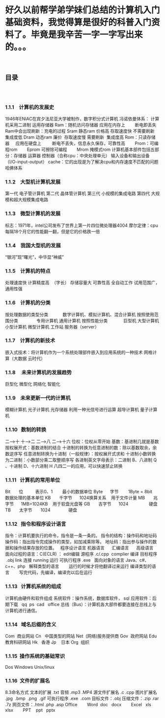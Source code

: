 # 好久以前帮学弟学妹们总结的计算机入门基础资料，我觉得算是很好的科普入门资料了。毕竟是我辛苦一字一字写出来的。。。
&nbsp;
## 目录
## 
&nbsp;
### 1.1.1&nbsp;&nbsp;&nbsp; 计算机的发展史
1946年ENIAC在宾夕法尼亚大学被制作，数字积分式计算机
冯诺依曼体系：
计算机采用二进制
运用存储器
Ram：随机访问存储器 应用在内存上
&nbsp;&nbsp;&nbsp;&nbsp;&nbsp;&nbsp; 断电即丢失
Ram中会出现刷新：充电的过程
Sram 静态ram 价格高 存取速度快 不需要刷新 集成度低
Dram 动态ram 廉价&nbsp; 存取速度慢 需要刷新&nbsp; 集成度高
Rom：只读存储器&nbsp;&nbsp;&nbsp;&nbsp; 应用在硬盘上&nbsp;
&nbsp;&nbsp;&nbsp;&nbsp;&nbsp;&nbsp; 断电不丢失，信息永久保存，可靠性高
&nbsp;&nbsp;&nbsp;&nbsp;&nbsp;&nbsp; Prom：可编程rom
&nbsp;&nbsp;&nbsp;&nbsp;&nbsp;&nbsp; Eprom 可擦除可编程
&nbsp;&nbsp;&nbsp;&nbsp;&nbsp;&nbsp; Mrom 掩模式rom
计算机基本部件包括五部分：存储器 运算器 控制器（合称cpu：中央处理单元） 输入设备和输出设备（I/O-input-output）
cache：它的出现是为了解决cpu和内存速度不匹配的问题
哈佛体系
&nbsp;

### 1.1.2&nbsp;&nbsp;&nbsp; 大型机计算机发展
第一代 电子管计算机
第二代 晶体管计算机
第三代 小规模的集成电路
第四代 大规模和超大规模集成电路
&nbsp;
### 1.1.3&nbsp;&nbsp;&nbsp; 微型计算机的发展
标志：1971年，intel公司发布了世界上第一片四位微处理器4004
摩尔定律：cpu每隔18个月它的性能翻一翻，但是它的价格跌一倍
&nbsp;
### 1.1.4&nbsp;&nbsp;&nbsp; 我国大型机的发展
“银河”现“曙光”，中华显“神威”
&nbsp;
### 1.1.5&nbsp;&nbsp;&nbsp; 计算机的特点
处理速度快
计算精度高&nbsp; （字长）
存储容量大
可靠性高
全自动工作
试用范围广，通用性强
&nbsp;
### 1.1.6&nbsp;&nbsp;&nbsp; 计算机的分类
按处理数据的类型分类
&nbsp; &nbsp; &nbsp; &nbsp; &nbsp; &nbsp;数字计算机、模拟计算机、混合计算机
按照使用范围分类
　　　　专用计算机 通用计算机
按照性能分类
&nbsp;&nbsp;&nbsp;　　 &nbsp;巨型机 大型计算机 小型计算机 微型计算机 工作站 服务器（server）
&nbsp;
### 1.1.7&nbsp;&nbsp;&nbsp; 计算机的新技术
嵌入式技术：将计算机作为一个系统处理部件嵌入到应用系统的一种技术
网格计算（大数据 云时代）
&nbsp;
### 1.1.8&nbsp;&nbsp;&nbsp; &nbsp;未来计算机的发展趋势
巨型化 微型化 网络化 智能化
&nbsp;
### 1.1.9&nbsp;&nbsp;&nbsp; 未来更新一代的计算机
模糊计算机
光子计算机 光存储器 利用一种光信号进行运算
超导计算机
量子计算机
&nbsp;
### 1.1.10&nbsp; &nbsp;数制的转换
二——>十
十——>二
二——>八
二——>十六
位权：位权从零开始
基数：基进制几就是基数
按权展开式：基数进制的结合
十进制的转换为任意进制的数：除以基数取余，余数逆序写
任意进制转换为十进制（一般规律）：按权展开式求和
十进制小数转换为二进制：小数部分乘二取整顺序写
各进制英文字母表示：二进制 B、八进制 Q 、十进制 D、十六进制 H
八四二一的应用，可以快速禁止转换
&nbsp;
### 1.1.11&nbsp; &nbsp;计算机的常用单位
Bit&nbsp;&nbsp;&nbsp;&nbsp;&nbsp;&nbsp; 位&nbsp;&nbsp;&nbsp;&nbsp;&nbsp;&nbsp;&nbsp;&nbsp;&nbsp; 表示0、1&nbsp;&nbsp;&nbsp;&nbsp;&nbsp;&nbsp;&nbsp; 最小的数据单位
Byte&nbsp;&nbsp;&nbsp;&nbsp;&nbsp; 字节&nbsp;&nbsp;&nbsp;&nbsp;&nbsp;&nbsp;&nbsp; 1Byte = 8bit&nbsp;&nbsp;&nbsp;&nbsp;&nbsp; 数据处理的基本单位
KB&nbsp;&nbsp;&nbsp;&nbsp;&nbsp;&nbsp; 千字节&nbsp;&nbsp;&nbsp;&nbsp;&nbsp; 1024换算关系&nbsp;&nbsp;&nbsp; 用于文件计量
MB&nbsp;&nbsp;&nbsp;&nbsp;&nbsp;&nbsp; 兆字节&nbsp;&nbsp;&nbsp; &nbsp;&nbsp;1MB=1024KB&nbsp;&nbsp;&nbsp; 用于软盘光盘等
GB&nbsp;&nbsp;&nbsp;&nbsp;&nbsp;&nbsp; 吉字节&nbsp;&nbsp;&nbsp;&nbsp;&nbsp; 1024&nbsp;&nbsp;&nbsp;&nbsp;&nbsp;&nbsp;&nbsp;&nbsp;&nbsp;&nbsp;&nbsp;&nbsp;&nbsp;&nbsp;&nbsp;&nbsp; 硬盘
TB&nbsp;&nbsp;&nbsp;&nbsp;&nbsp;&nbsp; 太字节&nbsp;&nbsp;&nbsp;&nbsp;&nbsp;&nbsp; 1024&nbsp;&nbsp;&nbsp;&nbsp;&nbsp;&nbsp;&nbsp;&nbsp;&nbsp;&nbsp;&nbsp;&nbsp;&nbsp;&nbsp; 硬盘
&nbsp;
### 1.1.12&nbsp; &nbsp;指令和程序设计语言
指令：计算机要执行的命令，指令是一条一条的。
指令的结构：操作码和地址码
操作码：指出指令完成操作的类型，如加减乘除等。
地址码：指出参与操作的数据和操作结果存放的位置。
&nbsp;
程序设计语言
机器语言 &nbsp; &nbsp; &nbsp;汇编语言 &nbsp; &nbsp; &nbsp;高级语言
&nbsp;
面向过程的语言：C(ECLR)&nbsp;：
edit编辑 源程序 .c/.cpp&nbsp;
complier 编译 目标程序 &nbsp;.obj
link 连接
running 运行 可执行程序 .exe
&nbsp;
面向对象的语言 Java、c#、c++、php
&nbsp;
解释类型的语言
&nbsp;&nbsp;&nbsp;&nbsp;&nbsp;&nbsp; 运行的时候才将他翻译过来运行
编译类型的语言
&nbsp;&nbsp;&nbsp;&nbsp;&nbsp;&nbsp; 写完代码，先编译，编译完以后在运行
&nbsp;
&nbsp;
### 1.1.13&nbsp; &nbsp;计算机系统的组成
计算机由硬件和软件组成
系统软件：操作系统，数据库软件， sql
应用软件：后期下载&nbsp;&nbsp; qq&nbsp; ps&nbsp; cad&nbsp;&nbsp; office
总线（Bus）：计算机各大部件都要连接在总线上与计算机进行通信。
&nbsp;
### 1.1.14&nbsp; &nbsp;域名后缀的含义
Com&nbsp; 商业网站
Cn&nbsp;&nbsp; 中国类型的网站
Net&nbsp; (网络)服务提供商
Gov&nbsp; 政府网站
Edu&nbsp; 教育科研网站
Hk&nbsp;&nbsp; 香港
Jp&nbsp;&nbsp;&nbsp; 日本
Org&nbsp; 组织
&nbsp;
&nbsp;
### 1.1.15&nbsp; 操作系统的基础常识
Dos
Windows
Unix/linux
&nbsp;
### 1.1.16&nbsp; 文件的扩展名
8.3命名方式
文本的扩展 .txt
音频 .mp3 .MP4
源文件扩展名 .c .cpp
图片扩展名 .jpg&nbsp; .bmp&nbsp; .png&nbsp; .gif
可执行程序 .exe&nbsp; .com
目标文件：.obj
压缩文件：.zip .rar .7z
网页文件：.html .php .asp
Office
&nbsp;&nbsp;&nbsp;&nbsp;&nbsp;&nbsp; Word&nbsp; doc&nbsp;&nbsp; docx
&nbsp;&nbsp;&nbsp;&nbsp;&nbsp;&nbsp; Excel&nbsp;&nbsp; xls&nbsp;&nbsp; xlsx
&nbsp;&nbsp;&nbsp;&nbsp;&nbsp;&nbsp; PPT&nbsp;&nbsp;&nbsp; ppt&nbsp;&nbsp; pptx